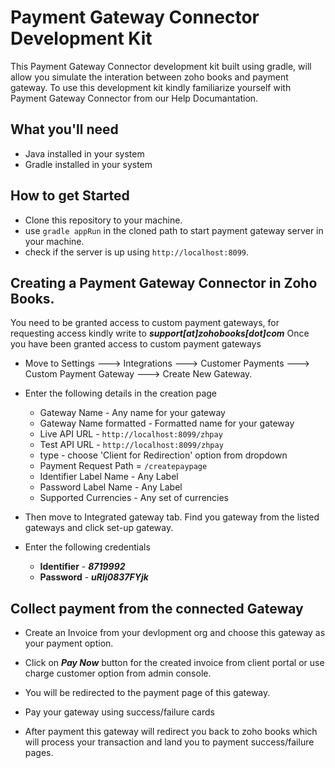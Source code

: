 # Payment Gateway Connector Development Kit

This Payment Gateway Connector development kit built using gradle, will allow you simulate the interation between zoho books and payment gateway. To use this development kit kindly familiarize yourself with Payment Gateway Connector from our Help Documantation.

## What you'll need

 - Java installed in your system
 - Gradle installed in your system
 

## How to get Started

  - Clone this repository to your machine.
  - use `gradle appRun` in the cloned path to start payment gateway server in your machine.
  - check if the server is up using `http://localhost:8099`.
  
## Creating a Payment Gateway Connector in Zoho Books.

You need to be granted access to custom payment gateways, for requesting access kindly write to ***support[at]zohobooks[dot]com***
Once you have been granted access to custom payment gateways 

  - Move to  Settings ---> Integrations ---> Customer Payments ---> Custom Payment Gateway ---> Create New Gateway.
  
  - Enter the following details in the creation page
  
    - Gateway Name - Any name for your gateway
    - Gateway Name formatted - Formatted name for your gateway
    - Live API URL - `http://localhost:8099/zhpay`
    - Test API URL - `http://localhost:8099/zhpay`
    - type - choose 'Client for Redirection' option from dropdown
    - Payment Request Path = `/createpaypage`
    - Identifier Label Name - Any Label
    - Password Label Name - Any Label
    - Supported Currencies - Any set of currencies
	
  - Then move to Integrated gateway tab. Find you gateway from the listed gateways and click set-up gateway.
  
  - Enter the following credentials
  
    - **Identifier** - ***8719992***
    - **Password** - ***uRIj0837FYjk***

## Collect payment from the connected Gateway
    
  - Create an Invoice from your devlopment org and choose this gateway as your payment option.
  
  - Click on  ***Pay Now*** button for the created invoice from client portal or use charge customer option from admin console.
  
  - You will be redirected to the payment page of this gateway.
  
  - Pay your gateway using success/failure cards
  
  - After payment this gateway will redirect you back to zoho books which will process your transaction and land you to payment success/failure pages.
    
    
    

 
